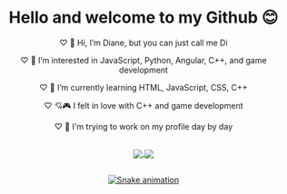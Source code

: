 <body>
		<header>
			<div class="caixa">
				<h1>Hello and welcome to my Github 😊</h1>

<p>♡ 👋 Hi, I’m Diane, but you can just call me Di</p>
<p>♡ 👀 I’m interested in JavaScript, Python, Angular, C++, and game development</p>
<p>♡ 🌱 I’m currently learning HTML, JavaScript, CSS, C++</p>
<p>♡ 💘🎮 I felt in love with C++ and game development </p>	
<p>♡ 💪  I'm trying to work on my profile day by day</p>

##				
				
<div>
<a href="https://github.com/gdaiside">
<img align="center" src="https://github-readme-stats.vercel.app/api?username=gdaiside&show_icons=true&theme=tokyonight&include_all_commits=true&count_private=true"/>
<img align="center" src="https://github-readme-stats.vercel.app/api/top-langs/?username=gdaiside&layout=compact&langs_count=7&theme=tokyonight"/>
</div>
	
##				
				
![Snake animation](https://github.com/gdaiside/gdaiside/blob/output/github-contribution-grid-snake.svg)


